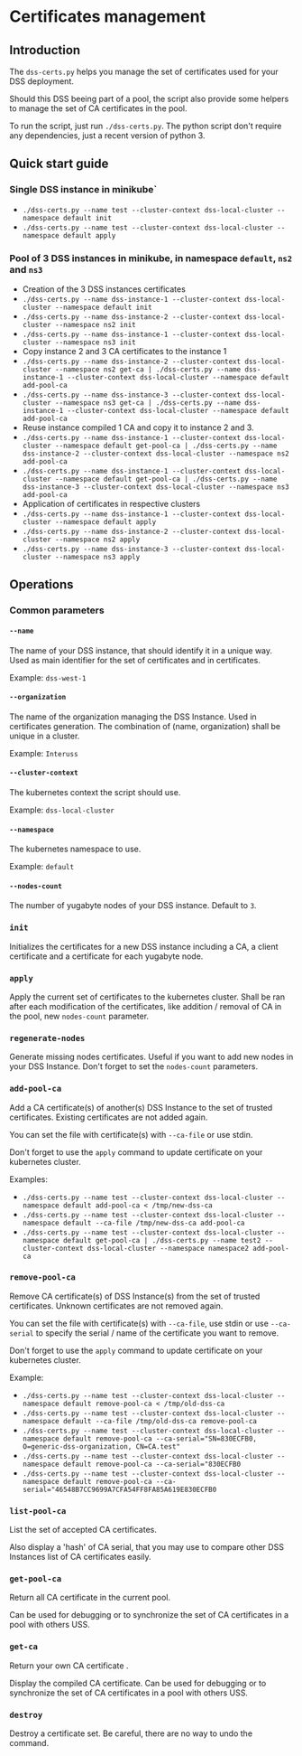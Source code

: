 # Certificates management

## Introduction

The `dss-certs.py` helps you manage the set of certificates used for your DSS deployment.

Should this DSS beeing part of a pool, the script also provide some helpers to manage the set of CA certificates in the pool.

To run the script, just run `./dss-certs.py`. The python script don't require any dependencies, just a recent version of python 3.

## Quick start guide

### Single DSS instance in minikube`

* `./dss-certs.py --name test --cluster-context dss-local-cluster --namespace default init`
* `./dss-certs.py --name test --cluster-context dss-local-cluster --namespace default apply`

### Pool of 3 DSS instances in minikube, in namespace `default`, `ns2` and `ns3`

* Creation of the 3 DSS instances certificates
* `./dss-certs.py --name dss-instance-1 --cluster-context dss-local-cluster --namespace default init`
* `./dss-certs.py --name dss-instance-2 --cluster-context dss-local-cluster --namespace ns2 init`
* `./dss-certs.py --name dss-instance-1 --cluster-context dss-local-cluster --namespace ns3 init`
* Copy instance 2 and 3 CA certificates to the instance 1
* `./dss-certs.py --name dss-instance-2 --cluster-context dss-local-cluster --namespace ns2 get-ca | ./dss-certs.py --name dss-instance-1 --cluster-context dss-local-cluster --namespace default add-pool-ca`
* `./dss-certs.py --name dss-instance-3 --cluster-context dss-local-cluster --namespace ns3 get-ca | ./dss-certs.py --name dss-instance-1 --cluster-context dss-local-cluster --namespace default add-pool-ca`
* Reuse instance compiled 1 CA and copy it to instance 2 and 3.
* `./dss-certs.py --name dss-instance-1 --cluster-context dss-local-cluster --namespace default get-pool-ca | ./dss-certs.py --name dss-instance-2 --cluster-context dss-local-cluster --namespace ns2 add-pool-ca`
* `./dss-certs.py --name dss-instance-1 --cluster-context dss-local-cluster --namespace default get-pool-ca | ./dss-certs.py --name dss-instance-3 --cluster-context dss-local-cluster --namespace ns3 add-pool-ca`
* Application of certificates in respective clusters
* `./dss-certs.py --name dss-instance-1 --cluster-context dss-local-cluster --namespace default apply`
* `./dss-certs.py --name dss-instance-2 --cluster-context dss-local-cluster --namespace ns2 apply`
* `./dss-certs.py --name dss-instance-3 --cluster-context dss-local-cluster --namespace ns3 apply`

## Operations

### Common parameters

#### `--name`

The name of your DSS instance, that should identify it in a unique way. Used as main identifier for the set of certificates and in certificates.

Example: `dss-west-1`

#### `--organization`

The name of the organization managing the DSS Instance. Used in certificates generation. The combination of (name, organization) shall be unique in a cluster.

Example: `Interuss`

#### `--cluster-context`

The kubernetes context the script should use.

Example: `dss-local-cluster`

#### `--namespace`

The kubernetes namespace to use.

Example: `default`

#### `--nodes-count`

The number of yugabyte nodes of your DSS instance. Default to `3`.

### `init`

Initializes the certificates for a new DSS instance including a CA, a client certificate and a certificate for each yugabyte node.

### `apply`

Apply the current set of certificates to the kubernetes cluster. Shall be ran after each modification of the certificates, like addition / removal of CA in the pool, new `nodes-count` parameter.

### `regenerate-nodes`

Generate missing nodes certificates. Useful if you want to add new nodes in your DSS Instance. Don't forget to set the `nodes-count` parameters.

### `add-pool-ca`

Add a CA certificate(s) of another(s) DSS Instance to the set of trusted certificates.
Existing certificates are not added again.

You can set the file with certificate(s) with `--ca-file` or use stdin.

Don't forget to use the `apply` command to update certificate on your kubernetes cluster.

Examples:

* `./dss-certs.py --name test --cluster-context dss-local-cluster --namespace default add-pool-ca < /tmp/new-dss-ca`
* `./dss-certs.py --name test --cluster-context dss-local-cluster --namespace default --ca-file /tmp/new-dss-ca add-pool-ca`
* `./dss-certs.py --name test --cluster-context dss-local-cluster --namespace default get-pool-ca | ./dss-certs.py --name test2 --cluster-context dss-local-cluster --namespace namespace2 add-pool-ca`

### `remove-pool-ca`

Remove CA certificate(s) of DSS Instance(s) from the set of trusted certificates.
Unknown certificates are not removed again.

You can set the file with certificate(s) with `--ca-file`, use stdin or use `--ca-serial` to specify the serial / name of the certificate you want to remove.

Don't forget to use the `apply` command to update certificate on your kubernetes cluster.

Example:

* `./dss-certs.py --name test --cluster-context dss-local-cluster --namespace default remove-pool-ca < /tmp/old-dss-ca`
* `./dss-certs.py --name test --cluster-context dss-local-cluster --namespace default --ca-file /tmp/old-dss-ca remove-pool-ca`
* `./dss-certs.py --name test --cluster-context dss-local-cluster --namespace default remove-pool-ca --ca-serial="SN=830ECFB0, O=generic-dss-organization, CN=CA.test"`
* `./dss-certs.py --name test --cluster-context dss-local-cluster --namespace default remove-pool-ca --ca-serial="830ECFB0`
* `./dss-certs.py --name test --cluster-context dss-local-cluster --namespace default remove-pool-ca --ca-serial="46548B7CC9699A7CFA54FF8FA85A619E830ECFB0`

### `list-pool-ca`

List the set of accepted CA certificates.

Also display a 'hash' of CA serial, that you may use to compare other DSS Instances list of CA certificates easily.

### `get-pool-ca`

Return all CA certificate in the current pool.

Can be used for debugging or to synchronize the set of CA certificates in a pool with others USS.

### `get-ca`

Return your own CA certificate .

Display the compiled CA certificate. Can be used for debugging or to synchronize the set of CA certificates in a pool with others USS.

### `destroy`

Destroy a certificate set. Be careful, there are no way to undo the command.
